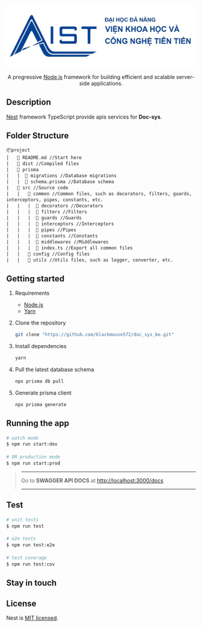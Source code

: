 <p align="center">
 <img src="./logo.jpg"/>
</p>

  <p align="center">A progressive <a href="http://nodejs.org" target="_blank">Node.js</a> framework for building efficient and scalable server-side applications.</p>
    <p align="center">

## Description

[Nest](https://github.com/nestjs/nest) framework TypeScript provide apis services for **Doc-sys**.

## Folder Structure

```
📦project
│   📃 README.md //Start here
|   📁 dist //Compiled files
|   📂 prisma
|   |  📁 migrations //Database migrations
|   |  📃 schema.prisma //Database schema
|   📂 src //Source code
|   |   📁 common //Common files, such as decorators, filters, guards, interceptors, pipes, constants, etc.
|   |   |  📁 decorators //Decorators
|   |   |  📁 filters //Filters
|   |   |  📁 guards //Guards
|   |   |  📁 interceptors //Interceptors
|   |   |  📁 pipes //Pipes
|   |   |  📁 constants //Constants
|   |   |  📁 middlewares //Middlewares
|   |   |  📃 index.ts //Export all common files
|   |   📁 config //Config files
|   |   📁 utils //Utils files, such as logger, converter, etc.

```

## Getting started

1. Requirements
    - [Node.js](https://nodejs.org/en/)
    - [Yarn](https://yarnpkg.com/lang/en/docs/install/#mac-stable)
    <!-- - [Docker](https://www.docker.com/products/docker-desktop) -->
    <!-- - [Docker-compose](https://docs.docker.com/compose/install/) -->
2. Clone the repository

   ```bash
   git clone "https://github.com/blackmouse572/doc_sys_be.git"
   ```

3. Install dependencies

    ```bash
    yarn
    ```

4. Pull the latest database schema

    ```bash
    npx prisma db pull
    ```

5. Generate prisma client

    ```bash
    npx prisma generate
    ```

## Running the app

```bash
# watch mode
$ npm run start:dev

# OR production mode
$ npm run start:prod
```

> --------------
>
>Go to **SWAGGER API DOCS** at [http://localhost:3000/docs](http://localhost:3000/docs)
>
> --------------

## Test

```bash
# unit tests
$ npm run test

# e2e tests
$ npm run test:e2e

# test coverage
$ npm run test:cov
```

## Stay in touch

## License

Nest is [MIT licensed](LICENSE).
